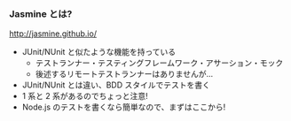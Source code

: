 ### Jasmine とは?

http://jasmine.github.io/

* JUnit/NUnit と似たような機能を持っている
  - テストランナー・テスティングフレームワーク・アサーション・モック
  - 後述するリモートテストランナーはありませんが...
* JUnit/NUnit とは違い、BDD スタイルでテストを書く
* 1 系と 2 系があるのでちょっと注意!
* Node.js のテストを書くなら簡単なので、まずはここから!
